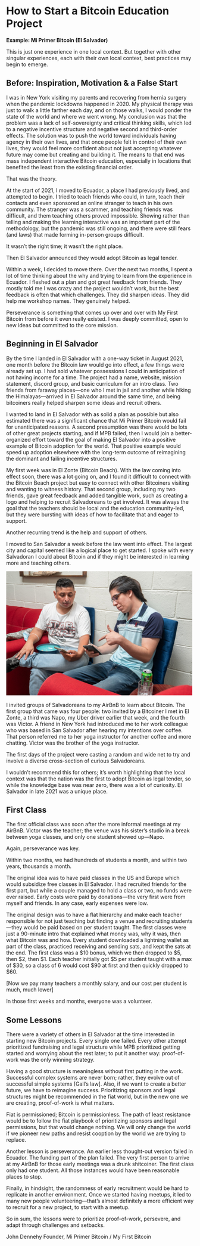 # How to Start a Bitcoin Education Project

**Example: Mi Primer Bitcoin (El Salvador)**

This is just one experience in one local context. But together with other singular experiences, each with their own local context, best practices may begin to emerge.

## Before: Inspiration, Motivation & a False Start

I was in New York visiting my parents and recovering from hernia surgery when the pandemic lockdowns happened in 2020. My physical therapy was just to walk a little farther each day, and on those walks, I would ponder the state of the world and where we went wrong. My conclusion was that the problem was a lack of self-sovereignty and critical thinking skills, which led to a negative incentive structure and negative second and third-order effects. The solution was to push the world toward individuals having agency in their own lives, and that once people felt in control of their own lives, they would feel more confident about not just accepting whatever future may come but creating and building it. The means to that end was mass independent interactive Bitcoin education, especially in locations that benefited the least from the existing financial order.

That was the theory.

At the start of 2021, I moved to Ecuador, a place I had previously lived, and attempted to begin. I tried to teach friends who could, in turn, teach their contacts and even sponsored an online stranger to teach in his own community. The stranger was a scammer, and teaching friends was difficult, and them teaching others proved impossible. Showing rather than telling and making the learning interactive was an important part of the methodology, but the pandemic was still ongoing, and there were still fears (and laws) that made forming in-person groups difficult.

It wasn’t the right time; it wasn’t the right place.

Then El Salvador announced they would adopt Bitcoin as legal tender.

Within a week, I decided to move there. Over the next two months, I spent a lot of time thinking about the why and trying to learn from the experience in Ecuador. I fleshed out a plan and got great feedback from friends. They mostly told me I was crazy and the project wouldn’t work, but the best feedback is often that which challenges. They did sharpen ideas. They did help me workshop names. They genuinely helped.

Perseverance is something that comes up over and over with My First Bitcoin from before it even really existed. I was deeply committed, open to new ideas but committed to the core mission.

## Beginning in El Salvador

By the time I landed in El Salvador with a one-way ticket in August 2021, one month before the Bitcoin law would go into effect, a few things were already set up. I had sold whatever possessions I could in anticipation of not having income for a time. The project had a name, website, mission statement, discord group, and basic curriculum for an intro class. Two friends from faraway places—one who I met in jail and another while hiking the Himalayas—arrived in El Salvador around the same time, and being bitcoiners really helped sharpen some ideas and recruit others.

I wanted to land in El Salvador with as solid a plan as possible but also estimated there was a significant chance that Mi Primer Bitcoin would fail for unanticipated reasons. A second presumption was there would be lots of other great projects starting, and if MPB failed, then I would join a better-organized effort toward the goal of making El Salvador into a positive example of Bitcoin adoption for the world. That positive example would speed up adoption elsewhere with the long-term outcome of reimagining the dominant and failing incentive structures.

My first week was in El Zonte (Bitcoin Beach). With the law coming into effect soon, there was a lot going on, and I found it difficult to connect with the Bitcoin Beach project but easy to connect with other Bitcoiners visiting and wanting to witness history. That second group, including my two friends, gave great feedback and added tangible work, such as creating a logo and helping to recruit Salvadoreans to get involved. It was always the goal that the teachers should be local and the education community-led, but they were bursting with ideas of how to facilitate that and eager to support.

Another recurring trend is the help and support of others.

I moved to San Salvador a week before the law went into effect. The largest city and capital seemed like a logical place to get started. I spoke with every Salvadoran I could about Bitcoin and if they might be interested in learning more and teaching others.

<img src="https://github.com/MyFirstBitcoin/OS-Everything/blob/2b94fa58f3e5b811a92f1fbee45b9d23e8ebd4aa/Bitcoin%20Education%20-%20Getting%20Started/Napo%20and%20Victor%20making%20their%20first%20lightning%20transaction.jpg" width="500" alt="Napo and Victor making their first lightning transaction"> <!-- 1 picture maximum -->

I invited groups of Salvadoreans to my AirBnB to learn about Bitcoin. The first group that came was four people: two invited by a Bitcoiner I met in El Zonte, a third was Napo, my Uber driver earlier that week, and the fourth was Victor. A friend in New York had introduced me to her work colleague who was based in San Salvador after hearing my intentions over coffee. That person referred me to her yoga instructor for another coffee and more chatting. Victor was the brother of the yoga instructor.

The first days of the project were casting a random and wide net to try and involve a diverse cross-section of curious Salvadoreans.

I wouldn’t recommend this for others; it’s worth highlighting that the local context was that the nation was the first to adopt Bitcoin as legal tender, so while the knowledge base was near zero, there was a lot of curiosity. El Salvador in late 2021 was a unique place.

## First Class

The first official class was soon after the more informal meetings at my AirBnB. Victor was the teacher; the venue was his sister’s studio in a break between yoga classes, and only one student showed up—Napo.

Again, perseverance was key.

Within two months, we had hundreds of students a month, and within two years, thousands a month.

The original idea was to have paid classes in the US and Europe which would subsidize free classes in El Salvador. I had recruited friends for the first part, but while a couple managed to hold a class or two, no funds were ever raised. Early costs were paid by donations—the very first were from myself and friends. In any case, early expenses were low.

The original design was to have a flat hierarchy and make each teacher responsible for not just teaching but finding a venue and recruiting students—they would be paid based on per student taught. The first classes were just a 90-minute intro that explained what money was, why it was, then what Bitcoin was and how. Every student downloaded a lightning wallet as part of the class, practiced receiving and sending sats, and kept the sats at the end. The first class was a $10 bonus, which we then dropped to $5, then $2, then $1. Each teacher initially got $5 per student taught with a max of $30, so a class of 6 would cost $90 at first and then quickly dropped to $60.

[Now we pay many teachers a monthly salary, and our cost per student is much, much lower]

In those first weeks and months, everyone was a volunteer.

## Some Lessons

There were a variety of others in El Salvador at the time interested in starting new Bitcoin projects. Every single one failed. Every other attempt prioritized fundraising and legal structure while MPB prioritized getting started and worrying about the rest later; to put it another way: proof-of-work was the only winning strategy.

Having a good structure is meaningless without first putting in the work. Successful complex systems are never born; rather, they evolve out of successful simple systems [Gall’s law]. Also, if we want to create a better future, we have to reimagine success. Prioritizing sponsors and legal structures might be recommended in the fiat world, but in the new one we are creating, proof-of-work is what matters.

Fiat is permissioned; Bitcoin is permissionless. The path of least resistance would be to follow the fiat playbook of prioritizing sponsors and legal permissions, but that would change nothing. We will only change the world if we pioneer new paths and resist cooption by the world we are trying to replace.

Another lesson is perseverance. An earlier less thought-out version failed in Ecuador. The funding part of the plan failed. The very first person to arrive at my AirBnB for those early meetings was a drunk shitcoiner. The first class only had one student. All those instances would have been reasonable places to stop.

Finally, in hindsight, the randomness of early recruitment would be hard to replicate in another environment. Once we started having meetups, it led to many new people volunteering—that’s almost definitely a more efficient way to recruit for a new project, to start with a meetup.

So in sum, the lessons were to prioritize proof-of-work, persevere, and adapt through challenges and setbacks.

John Dennehy
Founder, Mi Primer Bitcoin / My First Bitcoin

